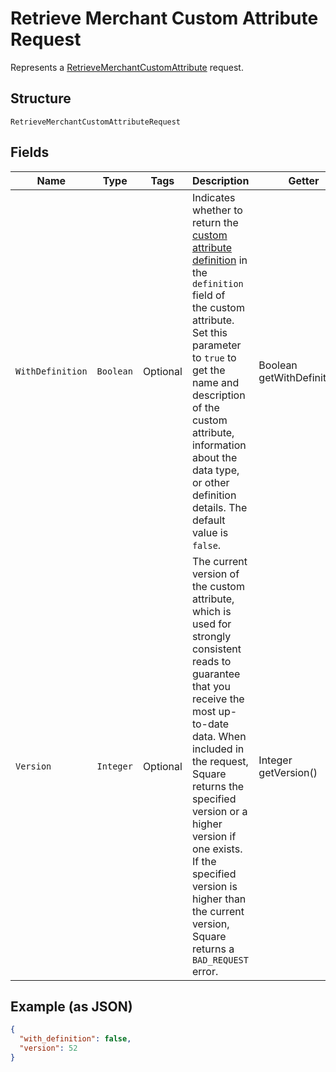 
# Retrieve Merchant Custom Attribute Request

Represents a [RetrieveMerchantCustomAttribute](../../doc/api/merchant-custom-attributes.md#retrieve-merchant-custom-attribute) request.

## Structure

`RetrieveMerchantCustomAttributeRequest`

## Fields

| Name | Type | Tags | Description | Getter |
|  --- | --- | --- | --- | --- |
| `WithDefinition` | `Boolean` | Optional | Indicates whether to return the [custom attribute definition](entity:CustomAttributeDefinition) in the `definition` field of<br>the custom attribute. Set this parameter to `true` to get the name and description of the custom<br>attribute, information about the data type, or other definition details. The default value is `false`. | Boolean getWithDefinition() |
| `Version` | `Integer` | Optional | The current version of the custom attribute, which is used for strongly consistent reads to<br>guarantee that you receive the most up-to-date data. When included in the request, Square<br>returns the specified version or a higher version if one exists. If the specified version is<br>higher than the current version, Square returns a `BAD_REQUEST` error. | Integer getVersion() |

## Example (as JSON)

```json
{
  "with_definition": false,
  "version": 52
}
```

